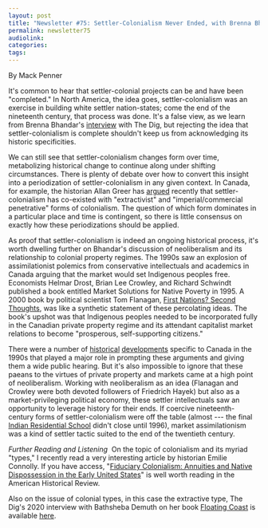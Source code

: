 ```yaml
---
layout: post
title: "Newsletter #75: Settler-Colonialism Never Ended, with Brenna Bhandar"
permalink: newsletter75
audiolink: 
categories: 
tags: 
---
```


By Mack Penner

It's common to hear that settler-colonial projects can be and have been "completed." In North America, the idea goes, settler-colonialism was an exercise in building white settler nation-states; come the end of the nineteenth century, that process was done. It's a false view, as we learn from Brenna Bhandar's [interview](https://thedigradio.com/podcast/colonial-lives-of-property-w-brenna-bhandar) with The Dig, but rejecting the idea that settler-colonialism is complete shouldn't keep us from acknowledging its historic specificities. 

We can still see that settler-colonialism changes form over time, metabolizing historical change to continue along under shifting circumstances. There is plenty of debate over how to convert this insight into a periodization of settler-colonialism in any given context. In Canada, for example, the historian Allan Greer has [argued](https://www.erudit.org/en/journals/jcha/2019-v30-n1-jcha05408/1070631ar) recently that settler-colonialism has co-existed with "extractivist" and "imperial/commercial penetrative" forms of colonialism. The question of which form dominates in a particular place and time is contingent, so there is little consensus on exactly how these periodizations should be applied.

As proof that settler-colonialism is indeed an ongoing historical process, it's worth dwelling further on Bhandar's discussion of neoliberalism and its relationship to colonial property regimes. The 1990s saw an explosion of assimilationist polemics from conservative intellectuals and academics in Canada arguing that the market would set Indigenous peoples free. Economists Helmar Drost, Brian Lee Crowley, and Richard Schwindt published a book entitled Market Solutions for Native Poverty in 1995. A 2000 book by political scientist Tom Flanagan, [First Nations? Second Thoughts](https://www.mqup.ca/first-nations--second-thoughts-products-9780773534438.php), was like a synthetic statement of these percolating ideas. The book's upshot was that Indigenous peoples needed to be incorporated fully in the Canadian private property regime and its attendant capitalist market relations to become "prosperous, self-supporting citizens." 

There were a number of [historical](https://www.thecanadianencyclopedia.ca/en/article/the-charlottetown-accord)  [developments](https://www.thecanadianencyclopedia.ca/en/article/delgamuukw-case) specific to Canada in the 1990s that played a major role in prompting these arguments and giving them a wide public hearing. But it's also impossible to ignore that these paeans to the virtues of private property and markets came at a high point of neoliberalism. Working with neoliberalism as an idea (Flanagan and Crowley were both devoted followers of Friedrich Hayek) but also as a market-privileging political economy, these settler intellectuals saw an opportunity to leverage history for their ends. If coercive nineteenth-century forms of settler-colonialism were off the table (almost --- the final [Indian Residential School](https://www.thecanadianencyclopedia.ca/en/article/residential-schools) didn't close until 1996), market assimilationism was a kind of settler tactic suited to the end of the twentieth century.

*Further Reading and Listening* 
On the topic of colonialism and its myriad "types," I recently read a very interesting article by historian Emilie Connolly. If you have access, "[Fiduciary Colonialism: Annuities and Native Dispossession in the Early United States](https://academic.oup.com/ahr/article/127/1/223/6573614)" is well worth reading in the American Historical Review. 

Also on the issue of colonial types, in this case the extractive type, The  Dig's 2020 interview with Bathsheba Demuth on her book [Floating Coast](https://wwnorton.com/books/9780393635164) is available [here](https://thedigradio.com/podcast/arctic-energy-frontiers-with-bathsheba-demuth).